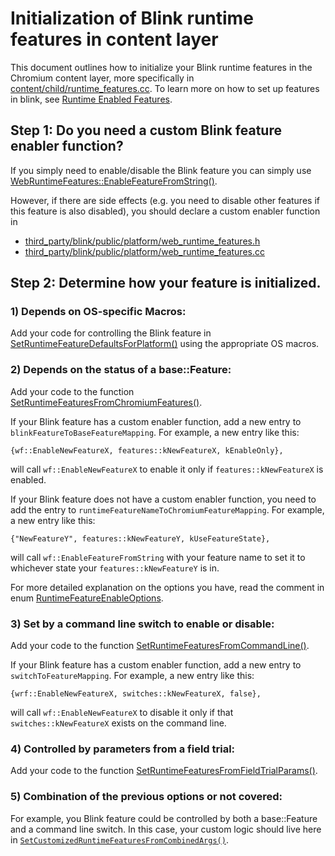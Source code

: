 # Initialization of Blink runtime features in content layer
This document outlines how to initialize your Blink runtime features in the
Chromium content layer, more specifically in
[content/child/runtime_features.cc][runtime_features]. To learn more on how to
set up features in blink, see
[Runtime Enabled Features][RuntimeEnabledFeatures].

## Step 1: Do you need a custom Blink feature enabler function?
If you simply need to enable/disable the Blink feature you can simply use
[WebRuntimeFeatures::EnableFeatureFromString()][EnableFeatureFromString].

However, if there are side effects (e.g. you need to disable other features if
this feature is also disabled), you should declare a custom enabler function in
- [third_party/blink/public/platform/web_runtime_features.h][WebRuntimeFeatures.h]
- [third_party/blink/public/platform/web_runtime_features.cc][WebRuntimeFeatures.cc]

## Step 2: Determine how your feature is initialized.
### 1) Depends on OS-specific Macros:
Add your code for controlling the Blink feature in
[SetRuntimeFeatureDefaultsForPlatform()][SetRuntimeFeatureDefaultsForPlatform]
using the appropriate OS macros.
### 2) Depends on the status of a base::Feature:
Add your code to the function
[SetRuntimeFeaturesFromChromiumFeatures()][SetRuntimeFeaturesFromChromiumFeatures].

If your Blink feature has a custom enabler function, add a new entry to
`blinkFeatureToBaseFeatureMapping`. For example, a new entry like this:
```
{wf::EnableNewFeatureX, features::kNewFeatureX, kEnableOnly},
```
will call `wf::EnableNewFeatureX` to enable it only if `features::kNewFeatureX`
is enabled.

If your Blink feature does not have a custom enabler function, you need to add
the entry to `runtimeFeatureNameToChromiumFeatureMapping`. For example, a new
entry like this:
```
{"NewFeatureY", features::kNewFeatureY, kUseFeatureState},
```
will call `wf::EnableFeatureFromString` with your feature name to set it to
whichever state your `features::kNewFeatureY` is in.

For more detailed explanation on the options you have, read the comment in enum
[RuntimeFeatureEnableOptions][EnableOptions].
### 3) Set by a command line switch to enable or disable:
Add your code to the function
[SetRuntimeFeaturesFromCommandLine()][SetRuntimeFeaturesFromCommandLine].

If your Blink feature has a custom enabler function, add a new entry to
`switchToFeatureMapping`. For example, a new entry like this:
```
{wrf::EnableNewFeatureX, switches::kNewFeatureX, false},
```
will call `wf::EnableNewFeatureX` to disable it only if that
`switches::kNewFeatureX` exists on the command line.

### 4) Controlled by parameters from a field trial:
Add your code to the function
[SetRuntimeFeaturesFromFieldTrialParams()][SetRuntimeFeaturesFromFieldTrialParams].

### 5) Combination of the previous options or not covered:
For example, you Blink feature could be controlled by both a base::Feature and a
command line switch. In this case, your custom logic should live here in
[`SetCustomizedRuntimeFeaturesFromCombinedArgs()`][SetCustomizedRuntimeFeaturesFromCombinedArgs].


[EnableOptions]:<https://chromium.googlesource.com/chromium/src/+/HEAD/content/child/runtime_features.cc#135>
[runtime_features]:<https://chromium.googlesource.com/chromium/src/+/HEAD/content/child/runtime_features.cc>
[RuntimeEnabledFeatures]:
<https://chromium.googlesource.com/chromium/src/+/HEAD/third_party/blink/renderer/platform/RuntimeEnabledFeatures.md>
[WebRuntimeFeatures.h]:
<https://chromium.googlesource.com/chromium/src/+/HEAD/third_party/blink/renderer/platform/exported/web_runtime_features.h>
[WebRuntimeFeatures.cc]:
<https://chromium.googlesource.com/chromium/src/+/HEAD/third_party/blink/renderer/platform/exported/web_runtime_features.cc>
[EnableFeatureFromString]:<https://chromium.googlesource.com/chromium/src/+/HEAD/third_party/blink/public/platform/web_runtime_features.h#56>
[SetRuntimeFeatureDefaultsForPlatform]:<https://chromium.googlesource.com/chromium/src/+/HEAD/content/child/runtime_features.cc#46>
[SetCustomizedRuntimeFeaturesFromCombinedArgs]:<https://chromium.googlesource.com/chromium/src/+/HEAD/content/child/runtime_features.cc#487>
[SetRuntimeFeaturesFromChromiumFeatures]:<https://chromium.googlesource.com/chromium/src/+/HEAD/content/child/runtime_features.cc#160>
[SetRuntimeFeaturesFromCommandLine]:<https://chromium.googlesource.com/chromium/src/+/HEAD/content/child/runtime_features.cc#390>
[SetRuntimeFeaturesFromFieldTrialParams]:<https://chromium.googlesource.com/chromium/src/+/HEAD/content/child/runtime_features.cc#448>